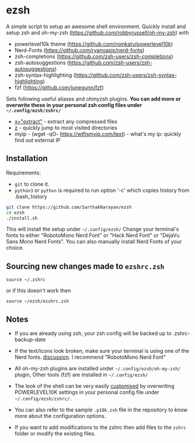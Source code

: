 # ezsh
A simple script to setup an awesome shell environment.
Quickly install and setup zsh and oh-my-zsh (https://github.com/robbyrussell/oh-my-zsh) with
* powerlevel10k theme (https://github.com/romkatv/powerlevel10k)
* Nerd-Fonts (https://github.com/ryanoasis/nerd-fonts)
* zsh-completions (https://github.com/zsh-users/zsh-completions)
* zsh-autosuggestions (https://github.com/zsh-users/zsh-autosuggestions)
* zsh-syntax-highlighting (https://github.com/zsh-users/zsh-syntax-highlighting)
* fzf (https://github.com/junegunn/fzf)

Sets following useful aliases and ohmyzsh plugins. **You can add more or overwrite these in your personal zsh config files under `~/.config/ezsh/zshrc/`** 
* [x="extract"](https://github.com/ohmyzsh/ohmyzsh/tree/master/plugins/extract)         - extract any compressed files
* [z](https://github.com/ohmyzsh/ohmyzsh/tree/master/plugins/z)   - quickly jump to most visited directories
* myip - (wget -qO- https://wtfismyip.com/text)       - what's my ip: quickly find out external IP


## Installation
Requirements:
* `git` to clone it.
* `python3` or `python` is required to run option '-c' which copies history from .bash_history

``` bash
git clone https://github.com/SarthakNarayan/ezsh
cd ezsh
./install.sh
```
This will install the setup under `~/.config/ezsh/`
Change your terminal's fonts to either "RobotoMono Nerd Font" or "Hack Nerd Font" or "DejaVu Sans Mono Nerd Fonts".
You can also manually install Nerd Fonts of your choice.

## Sourcing new changes made to `ezshrc.zsh`

```
source ~/.zshrc
```

or if this doesn't work then

```
source ~/ezsh/ezshrc.zsh
```

## Notes
* If you are already using zsh, your zsh config will be backed up to .zshrc-backup-date

* If the text/icons look broken, make sure your terminal is using one of the Nerd fonts. [discussion](https://github.com/powerline/fonts/issues/185). I recommend "RobotoMono Nerd Font"

* All oh-my-zsh plugins are installed under `~/.config/ezsh/oh-my-zsh/` plugin, Other tools (fzf) are installed in `~/.config/ezsh/`

* The look of the shell can be very easily [customised](https://github.com/bhilburn/powerlevel9k#prompt-customization) by overwriting POWERLEVEL10K settings
in your personal config file under `~/.config/ezsh/zshrc/`. 

* You can also refer to the sample `.p10k.zsh` file in the repository to know more about the configuration options.

* If you want to add modifications to the zshrc then add files to the `zshrc` folder or modify the existing files.